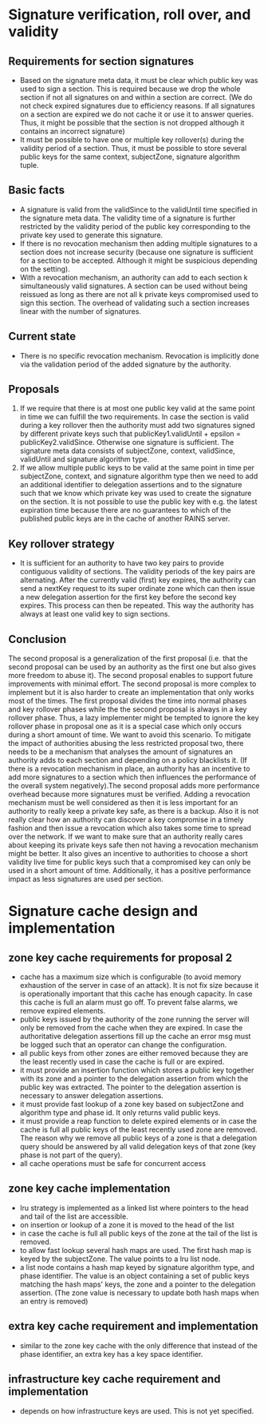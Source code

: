# Signature verification, roll over, and validity

## Requirements for section signatures
- Based on the signature meta data, it must be clear which public key was used to sign a section.
  This is required because we drop the whole section if not all signatures on and within a section
  are correct. (We do not check expired signatures due to efficiency reasons. If all signatures on a
  section are expired we do not cache it or use it to answer queries. Thus, it might be possible
  that the section is not dropped although it contains an incorrect signature)
- It must be possible to have one or multiple key rollover(s) during the validity period of a
  section. Thus, it must be possible to store several public keys for the same context, subjectZone,
  signature algorithm tuple.

## Basic facts
- A signature is valid from the validSince to the validUntil time specified in the signature meta 
  data. The validity time of a signature is further restricted by the validity period of the public 
  key corresponding to the private key used to generate this signature. 
- If there is no revocation mechanism then adding multiple signatures to a section does not increase
  security (because one signature is sufficient for a section to be accepted. Although it might be
  suspicious depending on the setting).
- With a revocation mechanism, an authority can add to each section k simultaneously valid 
  signatures. A section can be used without being reissued as long as there are not all k private 
  keys compromised used to sign this section. The overhead of validating such a section increases 
  linear with the number of signatures.

## Current state
- There is no specific revocation mechanism. Revocation is implicitly done via the validation period
  of the added signature by the authority.

## Proposals
1. If we require that there is at most one public key valid at the same point in time we can fulfill
   the two requirements. In case the section is valid during a key rollover then the authority must
   add two signatures signed by different private keys such that publicKey1.validUntil + epsilon =
   publicKey2.validSince. Otherwise one signature is sufficient. The signature meta data consists of
   subjectZone, context, validSince, validUntil and signature algorithm type.
2. If we allow multiple public keys to be valid at the same point in time per subjectZone, context,
   and signature algorithm type then we need to add an additional identifier to delegation
   assertions and to the signature such that we know which private key was used to create the
   signature on the section. It is not possible to use the public key with e.g. the latest
   expiration time because there are no guarantees to which of the published public keys are in the
   cache of another RAINS server.

## Key rollover strategy
- It is sufficient for an authority to have two key pairs to provide contiguous validity of
  sections. The validity periods of the key pairs are alternating. After the currently valid (first)
  key expires, the authority can send a nextKey request to its super ordinate zone which can then
  issue a new delegation assertion for the first key before the second key expires. This process can
  then be repeated. This way the authority has always at least one valid key to sign sections.
  

## Conclusion
The second proposal is a generalization of the first proposal (i.e. that the second proposal can be
used by an authority as the first one but also gives more freedom to abuse it). The second proposal
enables to support future improvements with minimal effort. The second proposal is more complex to
implement but it is also harder to create an implementation that only works most of the times. The
first proposal divides the time into normal phases and key rollover phases while the the second
proposal is always in a key rollover phase. Thus, a lazy implementer might be tempted to ignore the
key rollover phase in proposal one as it is a special case which only occurs during a short amount
of time. We want to avoid this scenario. To mitigate the impact of authorities abusing the less
restricted proposal two, there needs to be a mechanism that analyses the amount of signatures an
authority adds to each section and depending on a policy blacklists it. (If there is a revocation
mechanism in place, an authority has an incentive to add more signatures to a section which then
influences the performance of the overall system negatively).The second proposal adds more
performance overhead because more signatures must be verified. Adding a revocation mechanism must be
well considered as then it is less important for an authority to really keep a private key safe, as
there is a backup. Also it is not really clear how an authority can discover a key compromise in a
timely fashion and then issue a revocation which also takes some time to spread over the network. If
we want to make sure that an authority really cares about keeping its private keys safe then not
having a revocation mechanism might be better. It also gives an incentive to authorities to choose a
short validity live time for public keys such that a compromised key can only be used in a short
amount of time. Additionally, it has a positive performance impact as less signatures are used per
section.

# Signature cache design and implementation

## zone key cache requirements for proposal 2
- cache has a maximum size which is configurable (to avoid memory exhaustion of the server in case of
  an attack). It is not fix size because it is operationally important that this cache has enough
  capacity. In case this cache is full an alarm must go off. To prevent false alarms, we remove
  expired elements.
- public keys issued by the authority of the zone running the server will only be removed from the
  cache when they are expired. In case the authoritative delegation assertions fill up the cache an
  error msg must be logged such that an operator can change the configuration.
- all public keys from other zones are either removed because they are the least recently used in
  case the cache is full or are expired.
- it must provide an insertion function which stores a public key together with its zone and a
  pointer to the delegation assertion from which the public key was extracted. The pointer to the
  delegation assertion is necessary to answer delegation assertions.
- it must provide fast lookup of a zone key based on subjectZone and algorithm type and phase id. It
  only returns valid public keys.
- it must provide a reap function to delete expired elements or in case the cache is full all public
  keys of the least recently used zone are removed. The reason why we remove all public keys of a
  zone is that a delegation query should be answered by all valid delegation keys of that zone (key
  phase is not part of the query). 
- all cache operations must be safe for concurrent access


## zone key cache implementation
- lru strategy is implemented as a linked list where pointers to the head and tail of the list are
  accessible.
- on insertion or lookup of a zone it is moved to the head of the list
- in case the cache is full all public keys of the zone at the tail of the list is removed.
- to allow fast lookup several hash maps are used. The first hash map is keyed by the subjectZone.
  The value points to a lru list node.
- a list node contains a hash map keyed by signature algorithm type, and phase identifier. The value
  is an object containing a set of public keys matching the hash maps' keys, the zone and a pointer
  to the delegation assertion. (The zone value is necessary to update both hash maps when an entry
  is removed)

## extra key cache requirement and implementation
- similar to the zone key cache with the only difference that instead of the phase identifier, an
  extra key has a key space identifier.

## infrastructure key cache requirement and implementation
- depends on how infrastructure keys are used. This is not yet specified. 

